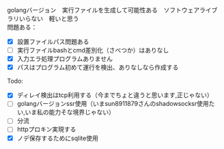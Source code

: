 golangバージョン　実行ファイルを生成して可能性ある　ソフトウェアライブラリいらない　軽いと思う  
問題ある：  
- [x] 設置ファイルパス問題ある  
- [ ] 実行ファイルbashとcmd差別化（さべつか）はありなし
- [x] 入力エラ処理プログラムありません
- [x] パスはプログラム初めて運行を検出、ありなしなら作成する

Todo:
- [x] ディレイ検出はtcp利用する（今までちょと違うと思います,正じゃない）
- [ ] golangバージョンssr使用（いまsun8911879さんのshadowsocksr使用たい,いま私の能力そな境界じゃない）
- [ ] 分流
- [ ] httpプロキン実現する
- [x] ノデ保存するためにsqlite使用